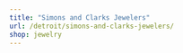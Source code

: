 ```yaml
---
title: "Simons and Clarks Jewelers"
url: /detroit/simons-and-clarks-jewelers/
shop: jewelry
---
```

